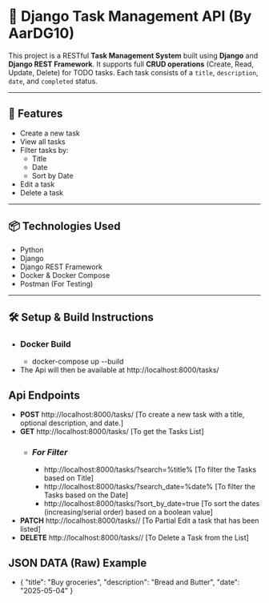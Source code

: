 # 📝 Django Task Management API (By AarDG10)

This project is a RESTful **Task Management System** built using **Django** and **Django REST Framework**. It supports full **CRUD operations** (Create, Read, Update, Delete) for TODO tasks. Each task consists of a `title`, `description`, `date`, and `completed` status.

---

## 🚀 Features

- Create a new task
- View all tasks
- Filter tasks by:
  - Title
  - Date
  - Sort by Date
- Edit a task
- Delete a task

---

## 📦 Technologies Used

- Python
- Django
- Django REST Framework
- Docker & Docker Compose
- Postman (For Testing)

---

## 🛠️ Setup & Build Instructions
- ### Docker Build
    - docker-compose up --build
- The Api will then be available at http://localhost:8000/tasks/

## Api Endpoints
- **POST** http://localhost:8000/tasks/ [To create a new task with a title, optional description, and date.]
- **GET**  http://localhost:8000/tasks/ [To get the Tasks List]
    - ### *For Filter*
        - http://localhost:8000/tasks/?search=%title% [To filter the Tasks based on Title]
        - http://localhost:8000/tasks/?search_date=%date% [To filter the Tasks based on the Date]
        - http://localhost:8000/tasks/?sort_by_date=true [To sort the dates (increasing/serial order) based on a boolean value]
- **PATCH** http://localhost:8000/tasks/<id>/ [To Partial Edit a task that has been listed]
- **DELETE** http://localhost:8000/tasks/<id>/ [To Delete a Task from the List]


## JSON DATA (Raw) Example
-   {
        "title": "Buy groceries",
        "description": "Bread and Butter",
        "date": "2025-05-04"
    }
